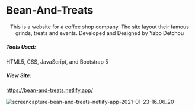 # Bean-And-Treats

<p align="center">
    This is a website for a coffee shop company. The site layout their famous grinds, treats and events. Developed and Designed by Yabo Detchou
</p>

##### Tools Used:
HTML5, CSS, JavaScript, and Bootstrap 5

##### View Site:
https://bean-and-treats.netlify.app/

![screencapture-bean-and-treats-netlify-app-2021-01-23-16_06_20](https://user-images.githubusercontent.com/44301883/105614091-0af0de00-5d95-11eb-8897-b2def1c7661f.png)
